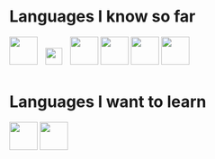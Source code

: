 # Languages I know so far

<img src="http://167.86.120.207/img/Java.png" height=50px width=50px>
<img src="http://167.86.120.207/img/Kotlin.png" height=30px width=30px style="padding: 10px">
<img src="http://167.86.120.207/img/Scala.png" height=50px width=50px>
<img src="http://167.86.120.207/img/Csharp.png" height=50px width=50px>
<img src="http://167.86.120.207/img/GoLang.png" height=50px width=50px>
<img src="http://167.86.120.207/img/SQL.png" height=50px width=50px>

# Languages I want to learn

<img src="http://167.86.120.207/img/cpp.png" height=50px width=50px>
<img src="http://167.86.120.207/img/C.png" height=50px width=50px>